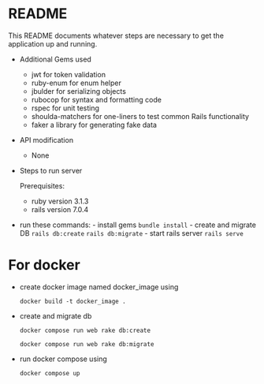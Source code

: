 # README

This README documents whatever steps are necessary to get the
application up and running.

- Additional Gems used

  * jwt for token validation
  * ruby-enum for enum helper
  * jbulder for serializing objects
  * rubocop for syntax and formatting code
  * rspec for unit testing
  * shoulda-matchers for one-liners to test common Rails functionality
  * faker a library for generating fake data
- API modification

  * None
- Steps to run server

  Prerequisites:

  - ruby version 3.1.3
  - rails version 7.0.4

* run these commands:
		- install gems
  ```bundle install```
		- create and migrate DB
  ```rails db:create```
  ```rails db:migrate```
		- start rails server
  ```rails serve```

# For docker

- create docker image named docker_image using
  ```
  docker build -t docker_image .
  ```
- create and migrate db

  ```
  docker compose run web rake db:create
  ```

  ```
  docker compose run web rake db:migrate
  ```
- run docker compose using

  ```
  docker compose up
  ```
